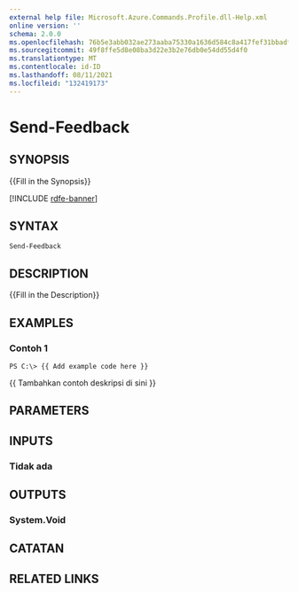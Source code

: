 ```yaml
---
external help file: Microsoft.Azure.Commands.Profile.dll-Help.xml
online version: ''
schema: 2.0.0
ms.openlocfilehash: 76b5e3abb032ae273aaba75330a1636d584c8a417fef31bbadf31a98919bfc4e
ms.sourcegitcommit: 49f8ffe5d8e08ba3d22e3b2e76db0e54dd55d4f0
ms.translationtype: MT
ms.contentlocale: id-ID
ms.lasthandoff: 08/11/2021
ms.locfileid: "132419173"
---
```

# Send-Feedback

## SYNOPSIS
{{Fill in the Synopsis}}

[!INCLUDE [rdfe-banner](../../includes/rdfe-banner.md)]

## SYNTAX

```
Send-Feedback
```

## DESCRIPTION
{{Fill in the Description}}

## EXAMPLES

### Contoh 1
```
PS C:\> {{ Add example code here }}
```

{{ Tambahkan contoh deskripsi di sini }}

## PARAMETERS

## INPUTS

### Tidak ada


## OUTPUTS

### System.Void


## CATATAN

## RELATED LINKS

